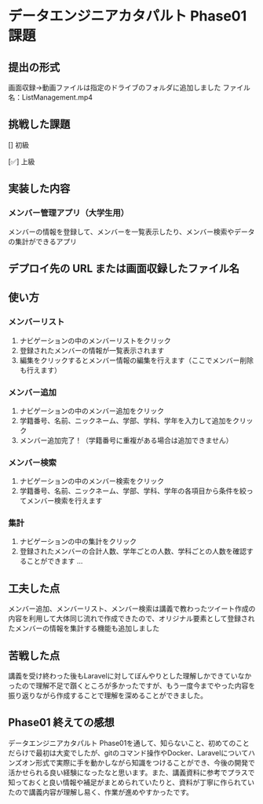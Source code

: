 # データエンジニアカタパルト Phase01 課題

## 提出の形式
画面収録→動画ファイルは指定のドライブのフォルダに追加しました
ファイル名：ListManagement.mp4

## 挑戦した課題

[] 初級

[✅] 上級

## 実装した内容
### メンバー管理アプリ（大学生用）
メンバーの情報を登録して、メンバーを一覧表示したり、メンバー検索やデータの集計ができるアプリ

## デプロイ先の URL または画面収録したファイル名

## 使い方
### メンバーリスト
1. ナビゲーションの中のメンバーリストをクリック
2. 登録されたメンバーの情報が一覧表示されます
3. 編集をクリックするとメンバー情報の編集を行えます（ここでメンバー削除も行えます）
### メンバー追加
1. ナビゲーションの中のメンバー追加をクリック
2. 学籍番号、名前、ニックネーム、学部、学科、学年を入力して追加をクリック
3. メンバー追加完了！（学籍番号に重複がある場合は追加できません）
### メンバー検索
1. ナビゲーションの中のメンバー検索をクリック
2. 学籍番号、名前、ニックネーム、学部、学科、学年の各項目から条件を絞ってメンバー検索を行えます
### 集計
1. ナビゲーションの中の集計をクリック
2. 登録されたメンバーの合計人数、学年ごとの人数、学科ごとの人数を確認することができます
...

## 工夫した点
メンバー追加、メンバーリスト、メンバー検索は講義で教わったツイート作成の内容を利用して大体同じ流れで作成できたので、オリジナル要素として登録されたメンバーの情報を集計する機能も追加しました

## 苦戦した点
講義を受け終わった後もLaravelに対してぼんやりとした理解しかできていなかったので理解不足で躓くところが多かったですが、もう一度今までやった内容を振り返りながら作成することで理解を深めることができました。

## Phase01 終えての感想
データエンジニアカタパルト Phase01を通して、知らないこと、初めてのことだらけで最初は大変でしたが、gitのコマンド操作やDocker、Laravelについてハンズオン形式で実際に手を動かしながら知識をつけることができ、今後の開発で活かせられる良い経験になったなと思います。また、講義資料に参考でプラスで知っておくと良い情報や補足がまとめられていたりと、資料が丁寧に作られていたので講義内容が理解し易く、作業が進めやすかったです。
